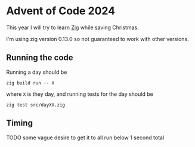 # Advent of Code 2024
This year I will try to learn [Zig](https://ziglang.org) while saving Christmas.

I'm using zig version 0.13.0 so not guaranteed to work with other versions.

## Running the code
Running a day should be
```
zig build run -- X
```
where `X` is they day, and running tests for the day should be
```
zig test src/dayXX.zig
```

## Timing
TODO some vague desire to get it to all run below 1 second total
